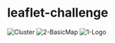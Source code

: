 # leaflet-challenge
![Cluster](https://github.com/tarassenkoe/leaflet-challenge/assets/73853172/a82ad8de-0aa5-4f67-a34d-2d3b50b3224c)
![2-BasicMap](https://github.com/tarassenkoe/leaflet-challenge/assets/73853172/ff8bb8b5-3cff-4ece-81ba-6fb6a65717be)
![1-Logo](https://github.com/tarassenkoe/leaflet-challenge/assets/73853172/7b394669-efd5-441d-91ba-bae863b1212e)
